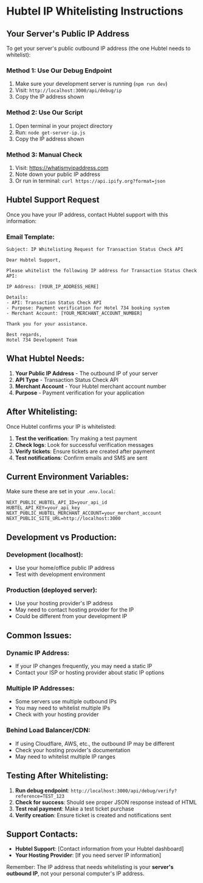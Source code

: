 # Hubtel IP Whitelisting Instructions

## Your Server's Public IP Address

To get your server's public outbound IP address (the one Hubtel needs to whitelist):

### Method 1: Use Our Debug Endpoint
1. Make sure your development server is running (`npm run dev`)
2. Visit: `http://localhost:3000/api/debug/ip`
3. Copy the IP address shown

### Method 2: Use Our Script
1. Open terminal in your project directory
2. Run: `node get-server-ip.js`
3. Copy the IP address shown

### Method 3: Manual Check
1. Visit: https://whatismyipaddress.com
2. Note down your public IP address
3. Or run in terminal: `curl https://api.ipify.org?format=json`

## Hubtel Support Request

Once you have your IP address, contact Hubtel support with this information:

### Email Template:
```
Subject: IP Whitelisting Request for Transaction Status Check API

Dear Hubtel Support,

Please whitelist the following IP address for Transaction Status Check API:

IP Address: [YOUR_IP_ADDRESS_HERE]

Details:
- API: Transaction Status Check API
- Purpose: Payment verification for Hotel 734 booking system
- Merchant Account: [YOUR_MERCHANT_ACCOUNT_NUMBER]

Thank you for your assistance.

Best regards,
Hotel 734 Development Team
```

## What Hubtel Needs:

1. **Your Public IP Address** - The outbound IP of your server
2. **API Type** - Transaction Status Check API
3. **Merchant Account** - Your Hubtel merchant account number
4. **Purpose** - Payment verification for your application

## After Whitelisting:

Once Hubtel confirms your IP is whitelisted:

1. **Test the verification**: Try making a test payment
2. **Check logs**: Look for successful verification messages
3. **Verify tickets**: Ensure tickets are created after payment
4. **Test notifications**: Confirm emails and SMS are sent

## Current Environment Variables:

Make sure these are set in your `.env.local`:
```env
NEXT_PUBLIC_HUBTEL_API_ID=your_api_id
HUBTEL_API_KEY=your_api_key
NEXT_PUBLIC_HUBTEL_MERCHANT_ACCOUNT=your_merchant_account
NEXT_PUBLIC_SITE_URL=http://localhost:3000
```

## Development vs Production:

### Development (localhost):
- Use your home/office public IP address
- Test with development environment

### Production (deployed server):
- Use your hosting provider's IP address
- May need to contact hosting provider for the IP
- Could be different from your development IP

## Common Issues:

### Dynamic IP Address:
- If your IP changes frequently, you may need a static IP
- Contact your ISP or hosting provider about static IP options

### Multiple IP Addresses:
- Some servers use multiple outbound IPs
- You may need to whitelist multiple IPs
- Check with your hosting provider

### Behind Load Balancer/CDN:
- If using Cloudflare, AWS, etc., the outbound IP may be different
- Check your hosting provider's documentation
- May need to whitelist multiple IP ranges

## Testing After Whitelisting:

1. **Run debug endpoint**: `http://localhost:3000/api/debug/verify?reference=TEST_123`
2. **Check for success**: Should see proper JSON response instead of HTML
3. **Test real payment**: Make a test ticket purchase
4. **Verify creation**: Ensure ticket is created and notifications sent

## Support Contacts:

- **Hubtel Support**: [Contact information from your Hubtel dashboard]
- **Your Hosting Provider**: [If you need server IP information]

Remember: The IP address that needs whitelisting is your **server's outbound IP**, not your personal computer's IP address.
